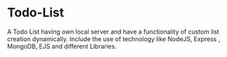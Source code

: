 # Todo-List
A Todo List having own local server and have a functionality of custom list creation dynamically. Include the use of technology like NodeJS, Express , MongoDB, EJS and different Libraries. 
